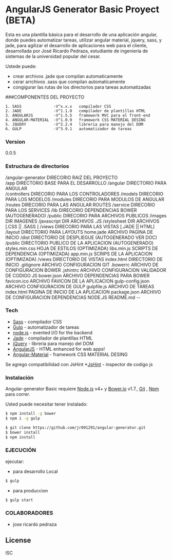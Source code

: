# AngularJS Generator Basic Proyect (BETA)

Esta es una plantilla básica para el desarrollo de una aplicación angular, donde puedes automatizar tareas, utilizar angular material, jquery, sass, y jade, para agilizar el desarrollo de aplicaciones web para el cliente, desarrollada por José Ricardo Pedraza, estudiante de ingeniería de sistemas de la universidad popular del cesar.

Ustede puede:
  - crear archivos .jade que compilan automaticamente
  - cerar arrchivos .sass que compilan automaticamente
  - congigurar las rutas de los directorios para tareas automatizadas

###COMPONENTES DEL PROYECTO

	1. SASS              -V^x.x.x	compilador CSS
	2. JADE              -V^1.1.0	compilador de plantillas HTML
	3. ANGULARJS         -V^1.5.5	framework MVC para el front-end 
	4. ANGULAR-MATERIAL  -V^1.0.9 	framework CSS MATERIAL DESING
	5. JQUERY 			 -V^2.2.4 	libreria para manejo del DOM
	6. GULP              -V^3.9.1 	automatizador de tareas

### Version
0.0.5
  
### Estructura de directorios
  /angular-generator              DIRECORIO RAIZ DEL PROYECTO	
	   /app                         DIRECTORIO BASE PARA EL DESARROLLO 
	       /angular                 DIRECTORIO PARA ANGULAR		
	           /controllers		    DIRECORIO PARA LOS CONTROLADORES
	           /models 	   		    DIRECORIO PARA LOS MODELOS
	           /modules			    DIRECORIO PARA MODULOS DE ANGULAR
	           /routes 			    DIRECORIO PARA LAS ANGULAR ROUTES
	           /service 			DIRECORIO PARA LOS SERVICES
	       /lib				        DIRECORIO DEPENDENCIAS BOWER (AUTOGENERADO)
	       /public					DIRECORIO PARA ARCHIVOS PUBLICOS
	           /images				DIR IMAGENES
			   /javascript			DIR ARCHIVOS  .JS
			   /stylesheet			DIR ARCHIVOS [.CSS || .SASS ]
		  /views					DIRECORIO PARA LAS VISTAS [.JADE || HTML]
			    /layout             DIRECTORIO PARA LAYOUTS
    	        home.jade           ARCHIVO PAGINA DE INICIO
     /dist                          DIRECTORIO DE DESPLIEGUE (AUTOGENERADO VER DOC)
        /public                     DIRECTORIO PUBLICO DE LA APLICACION (AUTOGENERADO)
            styles.min.css          HOJA DE ESTILOS (OPTIMIZADA)
            libs.min.js             SCRIPTS DE DEPENDENCIA (OPTIMIZADA)
            app.min.js              SCRIPS DE LA APLICACION (OPTIMIZADA)
        /views                      DIRECTORIO DE VISTAS
        index.html                  DIRECTORIO DE INICIO
     .gitignore				      ARCHIVO CONFIGURACION GIT
     .bowerrc               ARCHIVO DE CONFIGURACION BOWER
     .jshintrc              ARCHIVO CONFIGURACION VALIDADOR DE CODIGO JS 
     bower.json 				    ARCHIVO DEPENDENCIAS PARA BOWER
     favicon.ico  			        ARCHIVO FAVICON DE LA APLICACION
     gulp-config.json 		        ARCHIVO CONFIGURACION DE GULP
     gulpfile.js 				    ARCHIVO DE TAREAS
     index.html 				    PAGINA DE INICIO DE LA APLICACION
     package.json 		        	ARCHIVO DE CONFIGURACION DEPENDENCIAS NODE.JS
     README.md				        --



### Tech

* [Sass]               - compilador CSS
* [Gulp]               - automatizador de tareas
* [node.js]            - evented I/O for the backend
* [Jade]               - compilador de plantillas HTML
* [jQuery]             - libreria para manejo del DOM
* [AngularJS]          - HTML enhanced for web apps!
* [Angular-Material]   - framework CSS MATERIAL DESING

Se agrego compatibilidad con JsHint
*[JsHint]              - inspector de codigo js
### Instalación

Angular-generator Basic requiere [Node.js](https://nodejs.org/) v4+ y [Bower.io](http://bower.io/) v1.7., [Git](https://git-scm.com/) , [Npm](https://www.npmjs.com/) para correr.

Usted puede necesitar tener instalado:
```sh
$ npm install -g bower
$ npm i -g gulp
```

```sh
$ git clone https://github.com/jr091291/angular-generator.git 
$ bower install
$ npm install
```

### EJECUCIÓN
ejecutar: 
- para desarrollo Local
```sh
$ gulp
```
- para produccion
```sh
$ gulp start
```

### COLABORADORES

 - jose ricardo pedraza

License
----

ISC


[//]: # (These are reference links used in the body of this note and get stripped out when the markdown processor does its job. There is no need to format nicely because it shouldn't be seen. Thanks SO - http://stackoverflow.com/questions/4823468/store-comments-in-markdown-syntax)

   [git-repo-url]: <https://github.com/jr091291/angular-generator.git>
   [node.js]: <http://nodejs.org>
   [jQuery]: <http://jquery.com>
   [AngularJS]: <http://angularjs.org>
   [Gulp]: <http://gulpjs.com>
   [jade]: <http://jade-lang.com>
   [Sass]: <http://sass-lang.com/>
   [Angular-Material]: <https://material.angularjs.org/latest/>
   [JsHint]: <http://jshint.com/>
